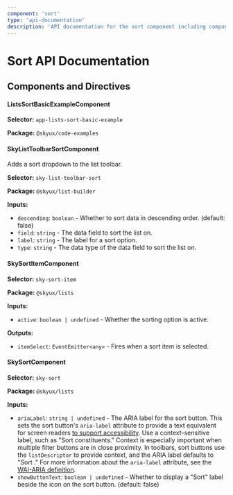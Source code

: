 ```yaml
---
component: 'sort'
type: 'api-documentation'
description: 'API documentation for the sort component including components, interfaces, and types.'
---
```


# Sort API Documentation

## Components and Directives

#### ListsSortBasicExampleComponent

**Selector:** `app-lists-sort-basic-example`

**Package:** `@skyux/code-examples`

#### SkyListToolbarSortComponent

Adds a sort dropdown to the list toolbar.

**Selector:** `sky-list-toolbar-sort`

**Package:** `@skyux/list-builder`

**Inputs:**

- `descending`: `boolean` - Whether to sort data in descending order. (default: false)
- `field`: `string` - The data field to sort the list on.
- `label`: `string` - The label for a sort option.
- `type`: `string` - The data type of the data field to sort the list on.

#### SkySortItemComponent

**Selector:** `sky-sort-item`

**Package:** `@skyux/lists`

**Inputs:**

- `active`: `boolean | undefined` - Whether the sorting option is active.

**Outputs:**

- `itemSelect`: `EventEmitter<any>` - Fires when a sort item is selected.

#### SkySortComponent

**Selector:** `sky-sort`

**Package:** `@skyux/lists`

**Inputs:**

- `ariaLabel`: `string | undefined` - The ARIA label for the sort button. This sets the
sort button's `aria-label` attribute to provide a text equivalent for screen readers
[to support accessibility](https://developer.blackbaud.com/skyux/learn/accessibility).
Use a context-sensitive label, such as "Sort constituents." Context is especially important when multiple filter buttons are in close proximity.
In toolbars, sort buttons use the `listDescriptor` to provide context, and the ARIA label defaults to "Sort <listDescriptor>."
For more information about the `aria-label` attribute, see the [WAI-ARIA definition](https://www.w3.org/TR/wai-aria/#aria-label).
- `showButtonText`: `boolean | undefined` - Whether to display a "Sort" label beside the icon on the sort button. (default: false)